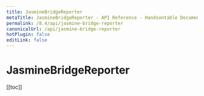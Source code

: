 ```yaml
---
title: JasmineBridgeReporter
metaTitle: JasmineBridgeReporter - API Reference - Handsontable Documentation
permalink: /8.4/api/jasmine-bridge-reporter
canonicalUrl: /api/jasmine-bridge-reporter
hotPlugin: false
editLink: false
---
```


# JasmineBridgeReporter

[[toc]]

